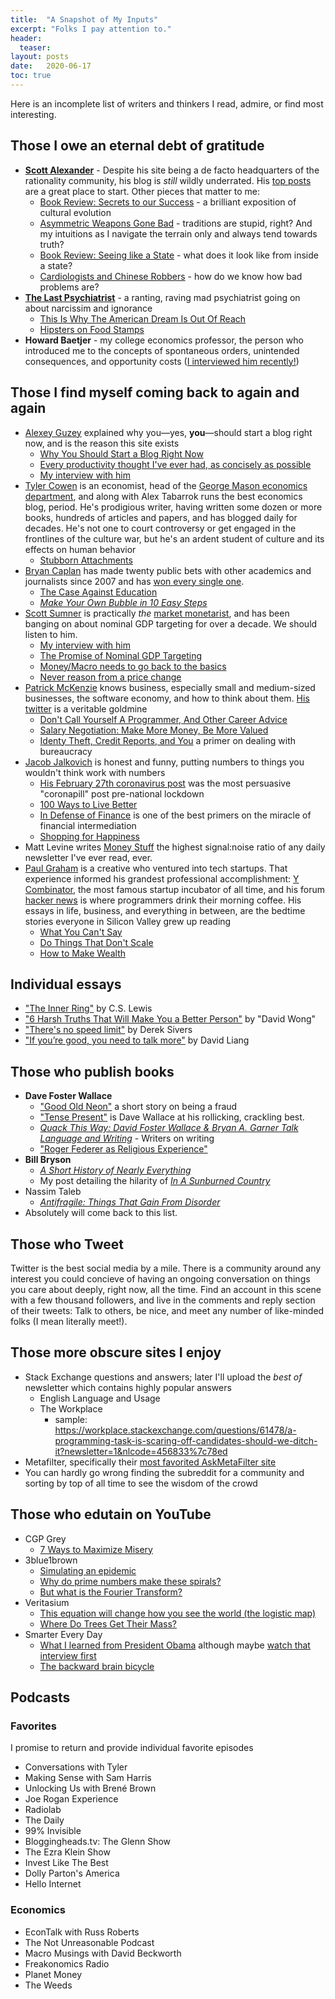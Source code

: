 ```yaml
---
title:  "A Snapshot of My Inputs"
excerpt: "Folks I pay attention to."
header:
  teaser: 
layout: posts
date:   2020-06-17
toc: true
---
```

<!-- 
 fill out websites, provide links to podcasts, flesh out
-->

Here is an incomplete list of writers and thinkers I read, admire, or find most interesting.

## Those I owe an eternal debt of gratitude

- [**Scott Alexander**](https://slatestarcodex.com/) - Despite his site being a de facto headquarters of the rationality community, his blog is *still* wildly underrated. His [top posts](https://slatestarcodex.com/about/) are a great place to start. Other pieces that matter to me:
  - [Book Review: Secrets to our Success](https://slatestarcodex.com/2019/06/04/book-review-the-secret-of-our-success/) - a brilliant exposition of cultural evolution
  - [Asymmetric Weapons Gone Bad](https://slatestarcodex.com/2019/06/06/asymmetric-weapons-gone-bad/) - traditions are stupid, right? And my intuitions as I navigate the terrain only and always tend towards truth?
  - [Book Review: Seeing like a State](https://slatestarcodex.com/2017/03/16/book-review-seeing-like-a-state/) - what does it look like from inside a state? 
  - [Cardiologists and Chinese Robbers](https://slatestarcodex.com/2015/09/16/cardiologists-and-chinese-robbers/) - how do we know how bad problems are?
- [**The Last Psychiatrist**](https://thelastpsychiatrist.com/) - a ranting, raving mad psychiatrist going on about narcissim and ignorance
  - [This Is Why The American Dream Is Out Of Reach](https://thelastpsychiatrist.com/2010/08/this_is_why_the_american_dream.html)
  - [Hipsters on Food Stamps](https://thelastpsychiatrist.com/2012/11/hipsters_on_food_stamps.html)
- **Howard Baetjer** - my college economics professor, the person who introduced me to the concepts of spontaneous orders, unintended consequences, and opportunity costs ([I interviewed him recently!](/howard-baetjer-economist))

## Those I find myself coming back to again and again

- [Alexey Guzey](https://guzey.com/) explained why you—yes, **you**—should start a blog right now, and is the reason this site exists
  - [Why You Should Start a Blog Right Now](https://guzey.com/personal/why-have-a-blog/)
  - [Every productivity thought I've ever had, as concisely as possible](https://guzey.com/productivity/)
  - [My interview with him](/alexey-guzey/)
- [Tyler Cowen](marginalrevolution.com) is an economist, head of the [George Mason economics department](https://slate.com/culture/2006/03/the-real-secret-of-george-mason-university.html), and along with Alex Tabarrok runs the best economics blog, period. He's prodigious writer, having written some dozen or more books, hundreds of articles and papers, and has blogged daily for decades. He's not one to court controversy or get engaged in the frontlines of the culture war, but he's an ardent student of culture and its effects on human behavior
  - [Stubborn Attachments](https://amzn.to/37F0Ryp)
- [Bryan Caplan](https://www.econlib.org/author/bcaplan/) has made twenty public bets with other academics and journalists since 2007 and has [won every single one](https://www.econlib.org/my-complete-bet-wiki/).
  - [The Case Against Education](https://amzn.to/39YpZzQ)
  - [*Make Your Own Bubble in 10 Easy Steps*](https://www.econlib.org/archives/2013/04/make_your_own_b.html)
- [Scott Sumner](https://www.themoneyillusion.com) is practically *the* [market monetarist](https://en.wikipedia.org/wiki/Market_monetarism), and has been banging on about nominal GDP targeting for over a decade. We should listen to him.
  - [My interview with him](/scott-sumner-economist)
  - [The Promise of Nominal GDP Targeting](https://www.mercatus.org/system/files/sumner-nominal-gdp-primer-mercatus-v1.pdf)
  - [Money/Macro needs to go back to the basics](https://www.themoneyillusion.com/moneymacro-needs-to-go-back-to-basics/)
  - [Never reason from a price change](https://www.themoneyillusion.com/never-reason-from-a-price-change/)
- [Patrick McKenzie](https://www.kalzumeus.com/) knows business, especially small and medium-sized businesses, the software economy, and how to think about them. [His twitter](twitter.com/patio11) is a veritable goldmine
  - [Don't Call Yourself A Programmer, And Other Career Advice](https://www.kalzumeus.com/2011/10/28/dont-call-yourself-a-programmer/)
  - [Salary Negotiation: Make More Money, Be More Valued](https://www.kalzumeus.com/2012/01/23/salary-negotiation/)
  - [Identy Theft, Credit Reports, and You](https://www.kalzumeus.com/2017/09/09/identity-theft-credit-reports/) a primer on dealing with bureaucracy
- [Jacob Jalkovich](https://putanumonit.com/) is honest and funny, putting numbers to things you wouldn't think work with numbers
  - [His February 27th coronavirus post](https://putanumonit.com/2020/02/27/seeing-the-smoke/) was the most persuasive "coronapill" post pre-national lockdown
  - [100 Ways to Live Better](https://putanumonit.com/2019/12/30/100-ways-to-live-better/)
  - [In Defense of Finance](https://putanumonit.com/2018/12/14/defense-of-finance/) is one of the best primers on the miracle of financial intermediation
  - [Shopping for Happiness](https://putanumonit.com/2016/05/11/shopping-for-happiness/)
- Matt Levine writes [Money Stuff](https://www.bloomberg.com/opinion/authors/ARbTQlRLRjE/matthew-s-levine) the highest signal:noise ratio of any daily newsletter I've ever read, ever.
- [Paul Graham](http://www.paulgraham.com/articles.html) is a creative who ventured into tech startups. That experience informed his grandest professional accomplishment: [Y Combinator](https://www.ycombinator.com/companies/?top100=true), the most famous startup incubator of all time, and his forum [hacker news](https://news.ycombinator.com/) is where programmers drink their morning coffee. His essays in life, business, and everything in between, are the bedtime stories everyone in Silicon Valley grew up reading
  - [What You Can't Say](http://www.paulgraham.com/say.html)
  - [Do Things That Don't Scale](http://www.paulgraham.com/ds.html)
  - [How to Make Wealth](http://www.paulgraham.com/wealth.html)

## Individual essays

- ["The Inner Ring"](https://www.lewissociety.org/innerring/) by C.S. Lewis
- ["6 Harsh Truths That Will Make You a Better Person"](https://www.cracked.com/blog/6-harsh-truths-that-will-make-you-better-person/) by "David Wong"
- ["There's no speed limit"](https://sivers.org/kimo) by Derek Sivers
- ["If you’re good, you need to talk more"](https://davidklaing.com/talk-more/) by David Liang

## Those who publish books

- **Dave Foster Wallace**
  - ["Good Old Neon"](http://sdavidmiller.com/octo/files/no_google2/GoodOldNeon.pdf) a short story on being a fraud
  - ["Tense Present"](https://harpers.org/wp-content/uploads/HarpersMagazine-2001-04-0070913.pdf) is Dave Wallace at his rollicking, crackling best.
  - [*Quack This Way: David Foster Wallace & Bryan A. Garner Talk Language and Writing*](https://amzn.to/2RmMSqk) - Writers on writing
  - ["Roger Federer as Religious Experience"](https://www.nytimes.com/2006/08/20/sports/playmagazine/20federer.html)
- **Bill Bryson**
  - [*A Short History of Nearly Everything*](https://www.nytimes.com/2006/08/20/sports/playmagazine/20federer.html)
  - My post detailing the hilarity of [*In A Sunburned Country*](/how-funny-is-bill-bryson)
- Nassim Taleb
  - [*Antifragile: Things That Gain From Disorder*](https://amzn.to/34riqAv)
- Absolutely will come back to this list.

## Those who Tweet

Twitter is the best social media by a mile. There is a community around any interest you could concieve of having an ongoing conversation on things you care about deeply, right now, all the time. Find an account in this scene with a few thousand followers, and live in the comments and reply section of their tweets: Talk to others, be nice, and meet any number of like-minded folks (I mean literally meet!).

## Those more obscure sites I enjoy

- Stack Exchange questions and answers; later I'll upload the *best of* newsletter which contains highly popular answers
  - English Language and Usage
  - The Workplace
    - sample: https://workplace.stackexchange.com/questions/61478/a-programming-task-is-scaring-off-candidates-should-we-ditch-it?newsletter=1&nlcode=456833%7c78ed
- Metafilter, specifically their [most favorited AskMetaFilter site](https://ask.metafilter.com/popular.mefi)
- You can hardly go wrong finding the subreddit for a community and sorting by top of all time to see the wisdom of the crowd

## Those who edutain on YouTube

- CGP Grey
  - [7 Ways to Maximize Misery](https://www.youtube.com/watch?v=LO1mTELoj6o)
- 3blue1brown
  - [Simulating an epidemic](https://www.youtube.com/watch?v=gxAaO2rsdIs)
  - [Why do prime numbers make these spirals?](https://www.youtube.com/watch?v=EK32jo7i5LQ)
  - [But what is the Fourier Transform?](https://www.youtube.com/watch?v=spUNpyF58BY)
- Veritasium
  - [This equation will change how you see the world (the logistic map)](https://www.youtube.com/watch?v=ovJcsL7vyrk&t=1s)
  - [Where Do Trees Get Their Mass?](https://www.youtube.com/watch?v=2KZb2_vcNTg&)
- Smarter Every Day
  - [What I learned from President Obama](https://www.youtube.com/watch?v=GpWQHFzrEqc) although maybe [watch that interview first](https://www.youtube.com/watch?v=Tjl8ka3F6QU)
  - [The backward brain bicycle](https://www.youtube.com/watch?v=MFzDaBzBlL0&t=29s)

## Podcasts

### Favorites

I promise to return and provide individual favorite episodes

- Conversations with Tyler
- Making Sense with Sam Harris
- Unlocking Us with Brené Brown
- Joe Rogan Experience
- Radiolab
- The Daily
- 99% Invisible
- Bloggingheads.tv: The Glenn Show
- The Ezra Klein Show
- Invest Like The Best
- Dolly Parton's America
- Hello Internet

### Economics

- EconTalk with Russ Roberts
- The Not Unreasonable Podcast
- Macro Musings with David Beckworth
- Freakonomics Radio
- Planet Money
- The Weeds
